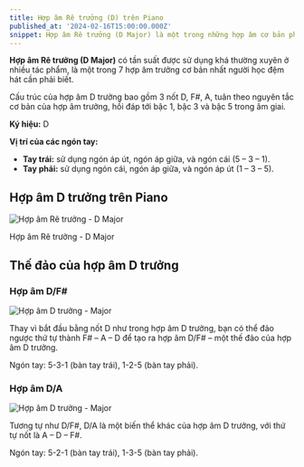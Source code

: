 ```yaml
---
title: Hợp âm Rê trưởng (D) trên Piano
published_at: '2024-02-16T15:00:00.000Z'
snippet: Hợp âm Rê trưởng (D Major) là một trong những hợp âm cơ bản phổ biến
---
```


**Hợp âm Rê trưởng (D Major)** có tần suất được sử dụng khá thường xuyên ở nhiều tác phẩm, là một trong 7 hợp âm trưởng cơ bản nhất người học đệm hát cần phải biết.

Cấu trúc của hợp âm D trưởng bao gồm 3 nốt D, F#, A, tuân theo nguyên tắc cơ bản của hợp âm trưởng, hồi đáp tới bậc 1, bậc 3 và bậc 5 trong âm giai.

**Ký hiệu:** D

**Vị trí của các ngón tay:**

- **Tay trái:** sử dụng ngón áp út, ngón áp giữa, và ngón cái (5 – 3 – 1).
- **Tay phải:** sử dụng ngón cái, ngón áp giữa, và ngón áp út (1 – 3 – 5).

**Hợp âm D trưởng trên Piano**
-------------------------------

![Hợp âm Rê trưởng - D Major](/images/hop-am-re-truong-d.png)

Hợp âm Rê trưởng - D Major

**Thế đảo của hợp âm D trưởng**
----------------------------

### Hợp âm D/F#

![Hợp âm D trưởng - Major](/images/hop-am-re-truong-d-2.png)

Thay vì bắt đầu bằng nốt D như trong hợp âm D trưởng, bạn có thể đảo ngược thứ tự thành F# – A – D để tạo ra hợp âm D/F# – một thế đảo của hợp âm D trưởng.

Ngón tay: 5-3-1 (bàn tay trái), 1-2-5 (bàn tay phải).

### Hợp âm D/A

![Hợp âm D trưởng - Major](/images/hop-am-re-truong-d-3.png)

Tương tự như D/F#, D/A là một biến thể khác của hợp âm D trưởng, với thứ tự nốt là A – D – F#.

Ngón tay: 5-2-1 (bàn tay trái), 1-3-5 (bàn tay phải).
